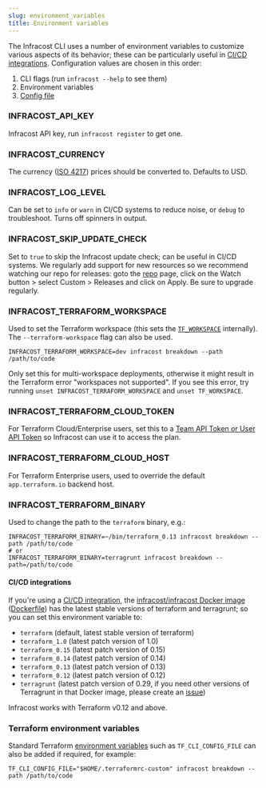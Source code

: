 ```yaml
---
slug: environment_variables
title: Environment variables
---
```


The Infracost CLI uses a number of environment variables to customize various aspects of its behavior; these can be particularly useful in [CI/CD integrations](/docs/integrations/cicd). Configuration values are chosen in this order:
1. CLI flags (run `infracost --help` to see them)
2. Environment variables
3. [Config file](/docs/multi_project/config_file)

### INFRACOST_API_KEY
Infracost API key, run `infracost register` to get one.

### INFRACOST_CURRENCY
The currency ([ISO 4217](https://en.wikipedia.org/wiki/ISO_4217#Active_codes)) prices should be converted to. Defaults to USD.

### INFRACOST_LOG_LEVEL
Can be set to `info` or `warn` in CI/CD systems to reduce noise, or `debug` to troubleshoot. Turns off spinners in output.

### INFRACOST_SKIP_UPDATE_CHECK
Set to `true` to skip the Infracost update check; can be useful in CI/CD systems. We regularly add support for new resources so we recommend watching our repo for releases: goto the [repo](https://github.com/infracost/infracost) page, click on the Watch button > select Custom > Releases and click on Apply. Be sure to upgrade regularly.

### INFRACOST_TERRAFORM_WORKSPACE
Used to set the Terraform workspace (this sets the [`TF_WORKSPACE`](https://www.terraform.io/docs/cli/config/environment-variables.html#tf_workspace) internally). The `--terraform-workspace` flag can also be used.
  ```shell
  INFRACOST_TERRAFORM_WORKSPACE=dev infracost breakdown --path /path/to/code
  ```

Only set this for multi-workspace deployments, otherwise it might result in the Terraform error "workspaces not supported". If you see this error, try running `unset INFRACOST_TERRAFORM_WORKSPACE` and `unset TF_WORKSPACE`.

### INFRACOST_TERRAFORM_CLOUD_TOKEN
For Terraform Cloud/Enterprise users, set this to a [Team API Token or User API Token](https://www.terraform.io/docs/cloud/users-teams-organizations/api-tokens.html) so Infracost can use it to access the plan.

### INFRACOST_TERRAFORM_CLOUD_HOST
For Terraform Enterprise users, used to override the default `app.terraform.io` backend host.

### INFRACOST_TERRAFORM_BINARY
Used to change the path to the `terraform` binary, e.g.:
  ```shell
  INFRACOST_TERRAFORM_BINARY=~/bin/terraform_0.13 infracost breakdown --path /path/to/code
  # or
  INFRACOST_TERRAFORM_BINARY=terragrunt infracost breakdown --path=/path/to/code
  ```

#### CI/CD integrations
If you're using a [CI/CD integration](/docs/integrations/cicd), the [infracost/infracost Docker image](https://hub.docker.com/repository/docker/infracost/infracost) ([Dockerfile](https://github.com/infracost/infracost/blob/master/Dockerfile)) has the latest stable versions of terraform and terragrunt; so you can set this environment variable to:
- `terraform` (default, latest stable version of terraform)
- `terraform_1.0` (latest patch version of 1.0)
- `terraform_0.15` (latest patch version of 0.15)
- `terraform_0.14` (latest patch version of 0.14)
- `terraform_0.13` (latest patch version of 0.13)
- `terraform_0.12` (latest patch version of 0.12)
- `terragrunt` (latest patch version of 0.29, if you need other versions of Terragrunt in that Docker image, please create an [issue](https://github.com/infracost/infracost/issues/new/choose))

Infracost works with Terraform v0.12 and above.

### Terraform environment variables
Standard Terraform [environment variables](https://www.terraform.io/docs/commands/environment-variables.html) such as `TF_CLI_CONFIG_FILE` can also be added if required, for example:
```shell
TF_CLI_CONFIG_FILE="$HOME/.terraformrc-custom" infracost breakdown --path /path/to/code
```
